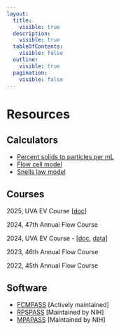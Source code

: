 ```yaml
---
layout:
  title:
    visible: true
  description:
    visible: true
  tableOfContents:
    visible: false
  outline:
    visible: true
  pagination:
    visible: false
---
```


# Resources

## Calculators

* [Percent solids to particles per mL](https://joadwe.github.io/percent-solids-calculator/)
* [Flow cell model](https://joadwe.github.io/flow-cell-collection/)
* [Snells law model](https://joadwe.github.io/snells-law/)

## Courses

2025, UVA EV Course \[[doc](https://docs.google.com/document/d/1icJHnD8D_Jv-qTAkWWW8ZKmLRY6IImHdHrR-8KlDAmg/edit?usp=sharing)]

2024, 47th Annual Flow Course

2024, UVA EV Course - \[[doc](https://docs.google.com/document/d/1a4GiQtg9ZgO6ZheeBDusGWRb8O9mXSLSBL6lpyJwZ68/edit?usp=sharing), [data](https://doi.org/10.6084/m9.figshare.25466308)]

2023, 46th Annual Flow Course

2022, 45th Annual Flow Course

## Software

* [FCMPASS](https://www.fcmpass.com/) \[Actively maintained]
* [RPSPASS](https://github.com/nci-tns/RPSPASS) \[Maintained by NIH]
* [MPAPASS](https://github.com/nci-tns/MPAPASS) \[Maintained by NIH]
